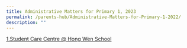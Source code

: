 ```yaml
---
title: Administrative Matters for Primary 1, 2023
permalink: /parents-hub/Administrative-Matters-for-Primary-1-2022/
description: ""
---
```

[1.Student Care Centre @ Hong Wen School](/files/Parents'%20Hub/admin_matters_for_pri_1_2024/1_student_care_centre_hong_wen_school_2024.pdf)


<!--[P1 Orientation - Address by Principal (Nov 2022)](/files/Parents'%20Hub/Admin%20matters%20for%20pri%201/P1%20Orientation%202022%20(Principal).pdf)

P1 Orientation - Presentation by Year Head
* [Part 1 of Presentation](/files/Parents'%20Hub/Admin%20matters%20for%20pri%201/03%20YH%20Address%20(18%20Nov%202022)_Part%201.pdf)
* [Part 2 of Presentation](/files/Parents'%20Hub/Admin%20matters%20for%20pri%201/03%20YH%20Address%20(18%20Nov%202022)_Part%202.pdf)
* [Part 3 of Presentation](/files/Parents'%20Hub/Admin%20matters%20for%20pri%201/03%20YH%20Address%20(18%20Nov%202022)_Part%203.pdf) 



[Main letter – Administrative Matters for Primary 1, 2023](/files/Parents'%20Hub/Admin%20matters%20for%20pri%201/Main-Letter-Administrative-Matters-for-Primary-1-2023-Sep.pdf)

[Primary 1 Admin Day Letter (October)](/files/Parents'%20Hub/Admin%20matters%20for%20pri%201/Primary-1-Admin-Day-Letter-October.pdf)

[1.Student Care Centre @ Hong Wen School](/files/Parents'%20Hub/Admin%20matters%20for%20pri%201/1-Student-Care-Centre-@-Hong-Wen-School-2023.pdf)

[2.Request for School Bus Services_2023](/files/Parents'%20Hub/Admin%20matters%20for%20pri%201/Request-for-School-Bus-Services_2023.pdf)

[ANNEX A – Terms and Conditions for School Bus Services](/files/Parents'%20Hub/Admin%20matters%20for%20pri%201/3-ANNEX-A-Terms-and-Conditions-for-School-Bus-Services-2023.pdf)

[3\. Booklist for Primary 1 2023](https://hongwen.moe.edu.sg/wp-content/uploads/2022/10/2.-Booklist-for-Primary-1-2023.pdf)

[Step by Step guide on ordering textbook online from Pacific Bookstore portal](/files/Parents'%20Hub/Admin%20matters%20for%20pri%201/3-Step-by-Step-guide-on-ordering-textbook-online-from-Pacific-Bookstore-portal.pdf)

[Step by Step guide on ordering textbook online from Pacific Bookstore portal](/files/Parents'%20Hub/Admin%20matters%20for%20pri%201/MOE-FAS-Application-Form-2023-.pdf)

[4. MOE FAS Application Form 2023](/files/Parents'%20Hub/Admin%20matters%20for%20pri%201/MOE-FAS-Application-Form-2023-.pdf)

[5. Parents Gateway (PG) – Step by Step Guide to PG Onboarding](/files/Parents'%20Hub/Admin%20matters%20for%20pri%201/5-Parents-Gateway-PG-Step-by-Step-Guide-to-PG-Onboarding.pdf)

[HWS Uniform Measurement Guide](/files/Parents'%20Hub/Admin%20matters%20for%20pri%201/HWS-Uniform-Measurement-Guide.pdf)-->

